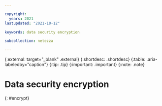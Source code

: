 ```yaml
---

copyright:
  years: 2021
lastupdated: "2021-10-12"

keywords: data security encryption

subcollection: netezza

---
```


{:external: target="_blank" .external}
{:shortdesc: .shortdesc}
{:table: .aria-labeledby="caption"}
{:tip: .tip}
{:important: .important}
{:note: .note}

# Data security encryption
{: #encrypt}
